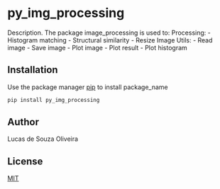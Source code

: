 # py_img_processing

Description.
The package image_processing is used to:
    Processing:
        - Histogram matching
        - Structural similarity
        - Resize Image
    Utils:
        - Read image
        - Save image
        - Plot image
        - Plot result
        - Plot histogram


## Installation

Use the package manager [pip](https://pip.pypa.io/en/stable/) to install package_name

```bash
pip install py_img_processing
```


## Author
Lucas de Souza Oliveira

## License
[MIT](https://choosealicense.com/licenses/mit/)